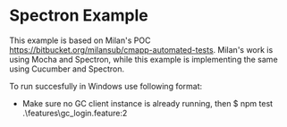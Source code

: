 # Spectron Example

This example is based on Milan's POC https://bitbucket.org/milansub/cmapp-automated-tests.
Milan's work is using Mocha and Spectron, while this example is implementing
the same using Cucumber and Spectron.

To run succesfully in Windows use following format:
- Make sure no GC client instance is already running, then
$ npm test .\features\gc_login.feature:2
